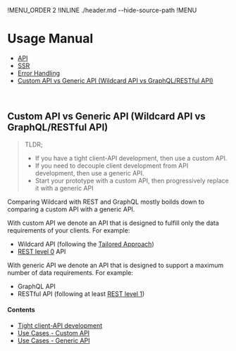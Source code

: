 !MENU_ORDER 2
!INLINE ./header.md --hide-source-path
!MENU

# Usage Manual

 - [API](#api)
 - [SSR](#ssr)
 - [Error Handling](#error-handling)
 - [Custom API vs Generic API (Wildcard API vs GraphQL/RESTful API)](/docs/usage-manual.md#custom-api-vs-generic-api-wildcard-api-vs-graphql-restful-api)


<br/>

## Custom API vs Generic API (Wildcard API vs GraphQL/RESTful API)

> TLDR;
>  - If you have a tight client-API development, then use a custom API.
>  - If you need to decouple client development from API development, then use a generic API.
>  - Start your prototype with a custom API, then progressively replace it with a generic API

Comparing Wildcard with REST and GraphQL mostly boilds down to comparing a custom API with a generic API.

With custom API we denote an API that is designed to fulfill only the data requirements of your clients.
For example:
 - Wildcard API (following the [Tailored Approach](#tailored-approach))
 - [REST level 0](https://martinfowler.com/articles/richardsonMaturityModel.html#level0) API

With generic API we denote an API that is designed to support a maximum number of data requirements.
For example:
 - GraphQL API
 - RESTful API (following at least [REST level 1](https://martinfowler.com/articles/richardsonMaturityModel.html#level1))

#### Contents

 - [Tight client-API development](#tight-client-api-development)
 - [Use Cases - Custom API](#use-cases--custom-api)
 - [Use Cases - Generic API](#use-cases--generic-api)

